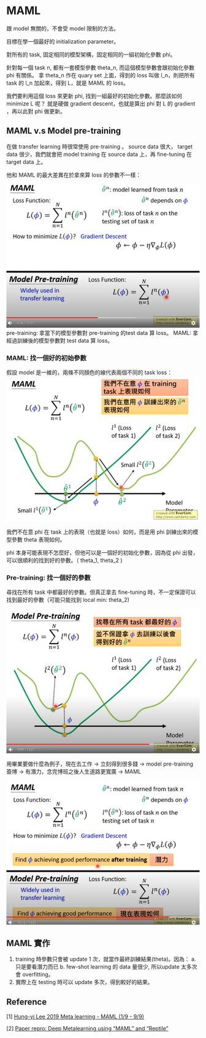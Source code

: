 
# MAML

跟 model 無關的，不會受 model 限制的方法。

目標在學一個最好的 initialization parameter。

對所有的 task, 固定相同的模型架構，固定相同的一組初始化參數 phi。

針對每一個 task n, 都有一套模型參數 theta_n, 而這個模型參數會跟初始化參數 phi 有關係。
拿 theta_n 作在 quary set 上面，得到的 loss 叫做 l_n，則把所有 task 的 l_n 加起來，得到 L，就是 MAML 的 loss。

我們要利用這個 loss 來更新 phi, 找到一組最好的初始化參數。那麼該如何 minimize L 呢？ 就是硬做 gradient descent，也就是算出 phi 對 L 的 gradient ，再以此對 phi 做更新。

## MAML v.s Model pre-training
在做 transfer learning 時很常使用 pre-training 。 source data 很大， target data 很少，我們就會把 model training 在 source data 上，再 fine-tuning 在 target data 上。

他和 MAML 的最大差異在於拿來算 loss 的參數不一樣：

![MAML](img/MAML_1.png)
pre-training: 拿當下的模型參數對 pre-training 的test data 算 loss。
MAML: 拿經過訓練後的模型參數對 test data 算 loss。


### MAML: 找一個好的初始參數
假設 model 是一維的，兩條不同顏色的線代表兩個不同的 task loss：
![MAML](img/MAML_2.png)

我們不在意 phi 在 task 上的表現（也就是 loss）如何，而是用 phi 訓練出來的模型參數 theta 表現如何。

phi 本身可能表現不怎麼好，但他可以是一個好的初始化參數，因為從 phi 出發，可以很順利的找到好的參數。（ theta_1, theta_2 )

### Pre-training: 找一個好的參數
尋找在所有 task 中都最好的參數。但真正拿去 fine-tuning 時，不一定保證可以找到最好的參數（可能只能找到 local min: theta_2)

![MAML](img/MAML_3.png)


用畢業要做什麼為例子，現在去工作 -> 立刻得到很多錢 -> model pre-training
簽博 -> 有潛力，念完博班之後人生道路更寬廣 -> MAML
 
![MAML](img/MAML_4.png)


## MAML 實作
1. training 時參數只會被 update 1 次，就當作最終訓練結果(theta)。因為：
    a. 只是要看潛力而已
    b. few-shot learning 的 data 量很少, 所以update 太多次會 overfitting。
2. 實際上在 testing 時可以 update 多次，得到較好的結果。


## Reference
[1] [Hung-yi Lee 2019 Meta learning - MAML (1/9 - 9/9)](https://youtu.be/EkAqYbpCYAc)

[2] [Paper repro: Deep Metalearning using “MAML” and “Reptile”](https://towardsdatascience.com/paper-repro-deep-metalearning-using-maml-and-reptile-fd1df1cc81b0)
